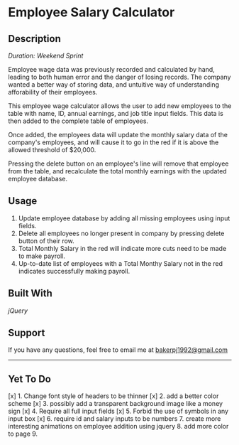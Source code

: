 # Employee Salary Calculator

## Description

 _Duration: Weekend Sprint_

Employee wage data was previously recorded and calculated by hand, leading to both human error and the danger of losing records. The company wanted a better way of storing data, and untuitive way of understanding afforability of their employees.

This employee wage calculator allows the user to add new employees to the table with name, ID, annual earnings, and job title input fields. This data is then added to the complete table of employees.

Once added, the employees data will update the monthly salary data of the company's employees, and will cause it to go in the red if it is above the allowed threshold of $20,000. 

Pressing the delete button on an employee's line will remove that employee from the table, and recalculate the total monthly earnings with the updated employee database.

## Usage

1. Update employee database by adding all missing employees using input fields.
2. Delete all employees no longer present in company by pressing delete button of their row.
3. Total Monthly Salary in the red will indicate more cuts need to be made to make payroll.
4. Up-to-date list of employees with a Total Monthy Salary not in the red indicates successfully making payroll.

## Built With

_jQuery_

## Support

If you have any questions, feel free to email me at [bakerpj1992@gmail.com](www.google.com)

---

## Yet To Do

[x] 1. Change font style of headers to be thinner
[x] 2. add a better color scheme
[x] 3. possibly add a transparent background image like a money sign
[x] 4. Require all full input fields
[x] 5. Forbid the use of symbols in any input box
[x] 6. require id and salary inputs to be numbers
    7. create more interesting animations on employee addition using jquery
    8. add more color to page
    9. 
